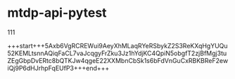 # mtdp-api-pytest

111

+++start+++5Axb6VgRCREWui9AeyXhMLaqRYeRSbykZ2S3ReKXqHgYUQu52KEMLtsnnAQiqFaCL7vaJcqgyFrZku3Jz1hYdjKC4QpiN5obgfT2zjBfMgj3tuZEgGbpDvERtc8bQTKJw4qgeE22XXMbnCbSk1s6bFdVnGuCxRBKBReF2ewiQj9P6dHJrhpFqEUfP3+++end+++

